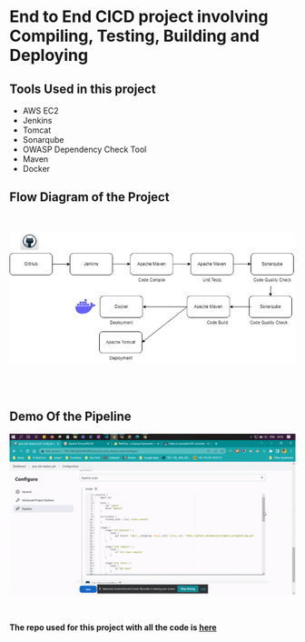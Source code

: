# End to End CICD project involving Compiling, Testing, Building and Deploying

## Tools Used in this project

- AWS EC2
- Jenkins
- Tomcat
- Sonarqube
- OWASP Dependency Check Tool
- Maven
- Docker

## Flow Diagram of the Project

<br>

![flow-diagram](flowd-java-e2e-deploy.jpg)

<br>

<br>

## Demo Of the Pipeline

![gif-demo](./vdemo-java-e2e-deploy.gif)

<br>

**The repo used for this project with all the code is [here](https://github.com/measutosh/sample-springboot-app.git)**
